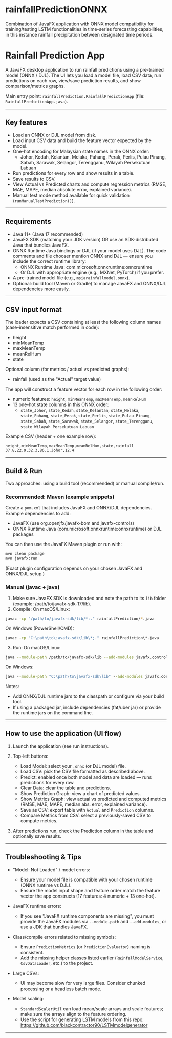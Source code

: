 # rainfallPredictionONNX
Combination of JavaFX application with ONNX model compatibility for training/testing LSTM functionalities in time-series forecasting capabilities, in this instance rainfall precipitation between designated time periods.
# Rainfall Prediction App

A JavaFX desktop application to run rainfall predictions using a pre-trained model (ONNX / DJL). The UI lets you load a model file, load CSV data, run predictions on each row, view/save prediction results, and show comparison/metrics graphs.

Main entry point: `rainfallPrediction.RainfallPredictionApp` (file: `RainfallPredictionApp.java`).

---

## Key features

- Load an ONNX or DJL model from disk.
- Load input CSV data and build the feature vector expected by the model.
- One-hot encoding for Malaysian state names in the ONNX order:
  - Johor, Kedah, Kelantan, Melaka, Pahang, Perak, Perlis, Pulau Pinang, Sabah, Sarawak, Selangor, Terengganu, Wilayah Persekutuan Labuan
- Run predictions for every row and show results in a table.
- Save results to CSV.
- View Actual vs Predicted charts and compute regression metrics (RMSE, MAE, MAPE, median absolute error, explained variance).
- Manual test mode method available for quick validation (`runManualTestPrediction()`).

---

## Requirements

- Java 11+ (Java 17 recommended)
- JavaFX SDK (matching your JDK version) OR use an SDK-distributed Java that bundles JavaFX.
- ONNX Runtime Java bindings or DJL (if your model uses DJL). The code comments and file chooser mention ONNX and DJL — ensure you include the correct runtime library:
  - ONNX Runtime Java: com.microsoft.onnxruntime:onnxruntime
  - Or DJL with appropriate engine (e.g., MXNet, PyTorch) if you prefer.
- A pre-trained model file (e.g., `msiarainfallmodel.onnx`).
- Optional: build tool (Maven or Gradle) to manage JavaFX and ONNX/DJL dependencies more easily.

---

## CSV input format

The loader expects a CSV containing at least the following column names (case-insensitive match performed in code):

- height
- minMeanTemp
- maxMeanTemp
- meanRelHum
- state

Optional column (for metrics / actual vs predicted graphs):
- rainfall (used as the "Actual" target value)

The app will construct a feature vector for each row in the following order:
- numeric features: `height`, `minMeanTemp`, `maxMeanTemp`, `meanRelHum`
- 13 one-hot state columns in this ONNX order:
  - `state_Johor`, `state_Kedah`, `state_Kelantan`, `state_Melaka`, `state_Pahang`, `state_Perak`, `state_Perlis`, `state_Pulau Pinang`, `state_Sabah`, `state_Sarawak`, `state_Selangor`, `state_Terengganu`, `state_Wilayah Persekutuan Labuan`

Example CSV (header + one example row):
```csv
height,minMeanTemp,maxMeanTemp,meanRelHum,state,rainfall
37.8,22.9,32.3,86.1,Johor,12.4
```

---

## Build & Run

Two approaches: using a build tool (recommended) or manual compile/run.

### Recommended: Maven (example snippets)
Create a `pom.xml` that includes JavaFX and ONNX/DJL dependencies. Example dependencies to add:

- JavaFX (use org.openjfx/javafx-bom and javafx-controls)
- ONNX Runtime Java (com.microsoft.onnxruntime:onnxruntime) or DJL packages

You can then use the JavaFX Maven plugin or run with:
```bash
mvn clean package
mvn javafx:run
```
(Exact plugin configuration depends on your chosen JavaFX and ONNX/DJL setup.)

### Manual (javac + java)

1. Make sure JavaFX SDK is downloaded and note the path to its `lib` folder (example: /path/to/javafx-sdk-17/lib).
2. Compile:
On macOS/Linux:
```bash
javac -cp "/path/to/javafx-sdk/lib/*:." rainfallPrediction/*.java
```
On Windows (PowerShell/CMD):
```cmd
javac -cp "C:\path\to\javafx-sdk\lib\*;." rainfallPrediction\*.java
```

3. Run:
On macOS/Linux:
```bash
java --module-path /path/to/javafx-sdk/lib --add-modules javafx.controls,javafx.fxml -cp . rainfallPrediction.RainfallPredictionApp
```
On Windows:
```cmd
java --module-path "C:\path\to\javafx-sdk\lib" --add-modules javafx.controls,javafx.fxml -cp . rainfallPrediction.RainfallPredictionApp
```

Notes:
- Add ONNX/DJL runtime jars to the classpath or configure via your build tool.
- If using a packaged jar, include dependencies (fat/uber jar) or provide the runtime jars on the command line.

---

## How to use the application (UI flow)

1. Launch the application (see run instructions).
2. Top-left buttons:
   - Load Model: select your `.onnx` (or DJL model) file.
   - Load CSV: pick the CSV file formatted as described above.
   - Predict: enabled once both model and data are loaded — runs predictions for every row.
   - Clear Data: clear the table and predictions.
   - Show Prediction Graph: view a chart of predicted values.
   - Show Metrics Graph: view actual vs predicted and computed metrics (RMSE, MAE, MAPE, median abs. error, explained variance).
   - Save as CSV: export table with `Actual` and `Prediction` columns.
   - Compare Metrics from CSV: select a previously-saved CSV to compute metrics.

3. After predictions run, check the Prediction column in the table and optionally save results.

---

## Troubleshooting & Tips

- "Model: Not Loaded" / model errors:
  - Ensure your model file is compatible with your chosen runtime (ONNX runtime vs DJL).
  - Ensure the model input shape and feature order match the feature vector the app constructs (17 features: 4 numeric + 13 one-hot).

- JavaFX runtime errors:
  - If you see "JavaFX runtime components are missing", you must provide the JavaFX modules via `--module-path` and `--add-modules`, or use a JDK that bundles JavaFX.

- Class/compile errors related to missing symbols:
  - Ensure `PredictionMetrics` (or `PredictionEvaluator`) naming is consistent.
  - Add the missing helper classes listed earlier (`RainfallModelService`, `CsvDataLoader`, etc.) to the project.

- Large CSVs:
  - UI may become slow for very large files. Consider chunked processing or a headless batch mode.

- Model scaling:
  - `StandardScalerUtil` can load mean/scale arrays and scale features; make sure the arrays align to the feature ordering.
  - Use the script for generating LSTM models from this repo: https://github.com/blackcontractor90/LSTMmodelgenerator

---



